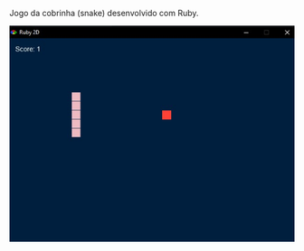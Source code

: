 Jogo da cobrinha (snake) desenvolvido com Ruby.

![a](https://github.com/Maracujacake/SnakeGame/blob/bb8c709b069a39e81acdf8b165dc10ca27805dcd/snake%20game%20with%20ruby.jpg)